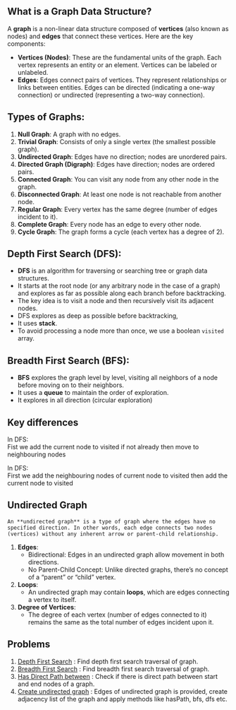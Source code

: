 ## What is a Graph Data Structure?

A **graph** is a non-linear data structure composed of **vertices** (also known as nodes) and **edges** that connect these vertices. Here are the key components:

- **Vertices (Nodes)**: These are the fundamental units of the graph. Each vertex represents an entity or an element. Vertices can be labeled or unlabeled.
- **Edges**: Edges connect pairs of vertices. They represent relationships or links between entities. Edges can be directed (indicating a one-way connection) or undirected (representing a two-way connection).

## Types of Graphs:

1.  **Null Graph**: A graph with no edges.
2.  **Trivial Graph**: Consists of only a single vertex (the smallest possible graph).
3.  **Undirected Graph**: Edges have no direction; nodes are unordered pairs.
4.  **Directed Graph (Digraph)**: Edges have direction; nodes are ordered pairs.
5.  **Connected Graph**: You can visit any node from any other node in the graph.
6.  **Disconnected Graph**: At least one node is not reachable from another node.
7.  **Regular Graph**: Every vertex has the same degree (number of edges incident to it).
8.  **Complete Graph**: Every node has an edge to every other node.
9.  **Cycle Graph**: The graph forms a cycle (each vertex has a degree of 2).

## Depth First Search (DFS):

- **DFS** is an algorithm for traversing or searching tree or graph data structures.
- It starts at the root node (or any arbitrary node in the case of a graph) and explores as far as possible along each branch before backtracking.
- The key idea is to visit a node and then recursively visit its adjacent nodes.
- DFS explores as deep as possible before backtracking,
- It uses **stack**.
- To avoid processing a node more than once, we use a boolean `visited` array.

## Breadth First Search (BFS):

- **BFS** explores the graph level by level, visiting all neighbors of a node before moving on to their neighbors.
- It uses a **queue** to maintain the order of exploration.
- It explores in all direction (circular exploration)

## Key differences

In DFS:<br>
Fist we add the current node to visited if not already
then move to neighbouring nodes

In DFS:<br>
First we add the neighbouring nodes of current node to visited
then add the current node to visited

## Undirected Graph

    An **undirected graph** is a type of graph where the edges have no specified direction. In other words, each edge connects two nodes (vertices) without any inherent arrow or parent-child relationship.

1.  **Edges**:
    - Bidirectional: Edges in an undirected graph allow movement in both directions.
    - No Parent-Child Concept: Unlike directed graphs, there’s no concept of a “parent” or “child” vertex.
2.  **Loops**:
    - An undirected graph may contain **loops**, which are edges connecting a vertex to itself.
3.  **Degree of Vertices**:
    - The degree of each vertex (number of edges connected to it) remains the same as the total number of edges incident upon it.

## Problems

1.  [Depth First Search](./1.dfs.js) : Find depth first search traversal of graph.
2.  [Breadth First Search](./2.bfs.js) : Find breadth first search traversal of graph.
3.  [Has Direct Path between](./3.hasDirectPath.js.js) : Check if there is direct path between start and end nodes of a graph.
4.  [Create undirected graph](./4.undirectedGraph.js) : Edges of undirected graph is provided, create adjacency list of the graph and apply methods like hasPath, bfs, dfs etc.
